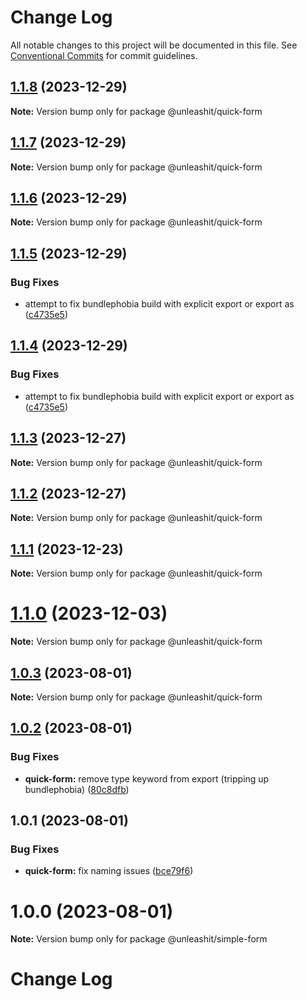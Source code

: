 # Change Log

All notable changes to this project will be documented in this file.
See [Conventional Commits](https://conventionalcommits.org) for commit guidelines.

## [1.1.8](https://github.com/unleashit/npm-library/compare/@unleashit/quick-form@1.1.7...@unleashit/quick-form@1.1.8) (2023-12-29)

**Note:** Version bump only for package @unleashit/quick-form

## [1.1.7](https://github.com/unleashit/npm-library/compare/@unleashit/quick-form@1.1.6...@unleashit/quick-form@1.1.7) (2023-12-29)

**Note:** Version bump only for package @unleashit/quick-form

## [1.1.6](https://github.com/unleashit/npm-library/compare/@unleashit/quick-form@1.1.5...@unleashit/quick-form@1.1.6) (2023-12-29)

**Note:** Version bump only for package @unleashit/quick-form

## [1.1.5](https://github.com/unleashit/npm-library/compare/@unleashit/quick-form@1.1.3...@unleashit/quick-form@1.1.5) (2023-12-29)

### Bug Fixes

* attempt to fix bundlephobia build with explicit export or export as ([c4735e5](https://github.com/unleashit/npm-library/commit/c4735e5ba8ce3d26eec9ec31b3adfd55b2ab3fb2))

## [1.1.4](https://github.com/unleashit/npm-library/compare/@unleashit/quick-form@1.1.3...@unleashit/quick-form@1.1.4) (2023-12-29)

### Bug Fixes

* attempt to fix bundlephobia build with explicit export or export as ([c4735e5](https://github.com/unleashit/npm-library/commit/c4735e5ba8ce3d26eec9ec31b3adfd55b2ab3fb2))

## [1.1.3](https://github.com/unleashit/npm-library/compare/@unleashit/quick-form@1.1.2...@unleashit/quick-form@1.1.3) (2023-12-27)

**Note:** Version bump only for package @unleashit/quick-form

## [1.1.2](https://github.com/unleashit/npm-library/compare/@unleashit/quick-form@1.1.1...@unleashit/quick-form@1.1.2) (2023-12-27)

**Note:** Version bump only for package @unleashit/quick-form

## [1.1.1](https://github.com/unleashit/npm-library/compare/@unleashit/quick-form@1.1.0...@unleashit/quick-form@1.1.1) (2023-12-23)

**Note:** Version bump only for package @unleashit/quick-form

# [1.1.0](https://github.com/unleashit/npm-library/compare/@unleashit/quick-form@1.0.3...@unleashit/quick-form@1.1.0) (2023-12-03)

**Note:** Version bump only for package @unleashit/quick-form

## [1.0.3](https://github.com/unleashit/npm-library/compare/@unleashit/quick-form@1.0.2...@unleashit/quick-form@1.0.3) (2023-08-01)

**Note:** Version bump only for package @unleashit/quick-form

## [1.0.2](https://github.com/unleashit/npm-library/compare/@unleashit/quick-form@1.0.1...@unleashit/quick-form@1.0.2) (2023-08-01)

### Bug Fixes

* **quick-form:** remove type keyword from export (tripping up bundlephobia) ([80c8dfb](https://github.com/unleashit/npm-library/commit/80c8dfb594bfa1eace4d1bb87085dcc4b80b908c))

## 1.0.1 (2023-08-01)

### Bug Fixes

- **quick-form:** fix naming issues ([bce79f6](https://github.com/unleashit/npm-library/commit/bce79f6606772609fad0e46a8bfd122e777517d9))

# 1.0.0 (2023-08-01)

**Note:** Version bump only for package @unleashit/simple-form

# Change Log
